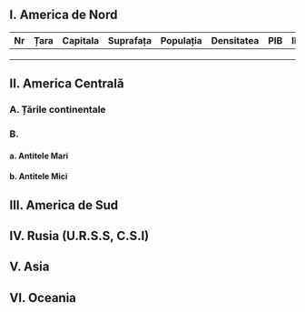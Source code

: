 ## I. America de Nord

| Nr  | Țara | Capitala | Suprafața | Populația | Densitatea | PIB | IDU |
|:--- |:----:|:--------:|:---------:|:---------:|:----------:|:---:|:---:|
|     |      |          |           |           |            |     |     |
|     |      |          |           |           |            |     |     |
|     |      |          |           |           |            |     |     |

## II. America Centrală

### A. Țările continentale

### B. 

#### a. Antitele Mari

#### b. Antitele Mici

## III. America de Sud

## IV. Rusia (U.R.S.S, C.S.I)

## V. Asia

## VI. Oceania
